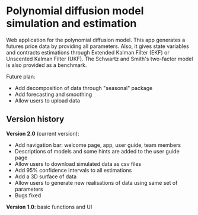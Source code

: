 # Polynomial diffusion model simulation and estimation
Web application for the polynomial diffusion model. This app generates a futures price data by providing all parameters. Also, it gives state variables and contracts estimations through Extended Kalman Filter (EKF) or Unscented Kalman Filter (UKF). The Schwartz and Smith's two-factor model is also provided as a benchmark. 

Future plan: 
- Add decomposition of data through "seasonal" package 
- Add forecasting and smoothing 
- Allow users to upload data

## Version history 
**Version 2.0** (current version): 
- Add navigation bar: welcome page, app, user guide, team members
- Descriptions of models and some hints are added to the user guide page
- Allow users to download simulated data as csv files
- Add 95% confidence intervals to all estimations 
- Add a 3D surface of data
- Allow users to generate new realisations of data using same set of parameters
- Bugs fixed 

**Version 1.0**: basic functions and UI
